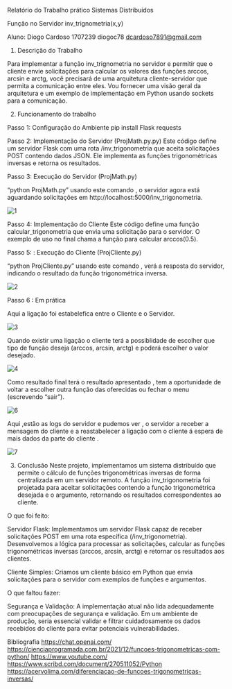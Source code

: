 Relatório do Trabalho prático
Sistemas Distribuídos

Função no Servidor 
inv_trignometria(x,y)


Aluno:
Diogo Cardoso
1707239
diogoc78 dcardoso7891@gmail.com


1.	Descrição do Trabalho

Para implementar a função inv_trignometria no servidor e permitir que o cliente envie solicitações para calcular os valores das funções arccos, arcsin e arctg, você precisará de uma arquitetura cliente-servidor que permita a comunicação entre eles. Vou fornecer uma visão geral da arquitetura e um exemplo de implementação em Python usando sockets para a comunicação.


2.	Funcionamento do trabalho	

Passo 1: Configuração do Ambiente
pip install Flask requests


Passo 2: Implementação do Servidor (ProjMath.py.py)
	Este código define um servidor Flask com uma rota /inv_trigonometria que aceita solicitações POST contendo dados JSON. Ele implementa as funções trigonométricas inversas e retorna os resultados.


Passo 3: Execução do Servidor (ProjMath.py)


“python ProjMath.py” usando este comando , o servidor agora está aguardando solicitações em http://localhost:5000/inv_trigonometria.

![1](https://github.com/diogoc78/Proj/assets/145680518/ad4758db-34e4-4220-b636-28009b3abe80)


Passo 4: Implementação do Cliente
	Este código define uma função calcular_trigonometria que envia uma solicitação para o servidor. O exemplo de uso no final chama a função para calcular arccos(0.5).

Passo 5: : Execução do Cliente (ProjCliente.py)

“python ProjCliente.py” usando este comando , verá a resposta do servidor, indicando o resultado da função trigonométrica inversa. 

![2](https://github.com/diogoc78/Proj/assets/145680518/60380940-9984-4d9f-aa04-9ae4a511df44)


Passo 6 : Em prática 

Aqui a ligação foi estabelefica entre o Cliente e o Servidor.

![3](https://github.com/diogoc78/Proj/assets/145680518/0f9082c9-fd69-4b13-994a-7e3193182ca0)


Quando existir uma ligação o cliente terá a possiblidade de escolher que tipo de função deseja (arccos, arcsin, arctg) e poderá escolher o valor desejado.

 
![4](https://github.com/diogoc78/Proj/assets/145680518/f9673cdc-625c-48e1-abe4-5c7b5a09c95a)


Como resultado final terá o resultado apresentado , tem a oportunidade de voltar a escolher outra função das oferecidas ou fechar o menu (escrevendo “sair”).


![6](https://github.com/diogoc78/Proj/assets/145680518/07064974-da5a-4df9-a437-04da62a61896)


Aqui ,estão as logs do servidor e pudemos ver , o servidor a receber a mensagem do cliente e a reastabelecer a ligação com o cliente á espera de mais dados da parte do cliente .

![7](https://github.com/diogoc78/Proj/assets/145680518/55d0dbfe-b067-451f-b330-44774eea8b26)

 
3.	Conclusão
Neste projeto, implementamos um sistema distribuído que permite o cálculo de funções trigonométricas inversas de forma centralizada em um servidor remoto. A função inv_trigonometria foi projetada para aceitar solicitações contendo a função trigonométrica desejada e o argumento, retornando os resultados correspondentes ao cliente.

O que foi feito:

Servidor Flask:
Implementamos um servidor Flask capaz de receber solicitações POST em uma rota específica (/inv_trigonometria).
Desenvolvemos a lógica para processar as solicitações, calcular as funções trigonométricas inversas (arccos, arcsin, arctg) e retornar os resultados aos clientes.

Cliente Simples:
Criamos um cliente básico em Python que envia solicitações para o servidor com exemplos de funções e argumentos.

O que faltou fazer:

Segurança e Validação:
A implementação atual não lida adequadamente com preocupações de segurança e validação. Em um ambiente de produção, seria essencial validar e filtrar cuidadosamente os dados recebidos do cliente para evitar potenciais vulnerabilidades.

Bibliografia
https://chat.openai.com/
https://cienciaprogramada.com.br/2021/12/funcoes-trigonometricas-com-python/
https://www.youtube.com/
https://www.scribd.com/document/270511052/Python
https://acervolima.com/diferenciacao-de-funcoes-trigonometricas-inversas/

